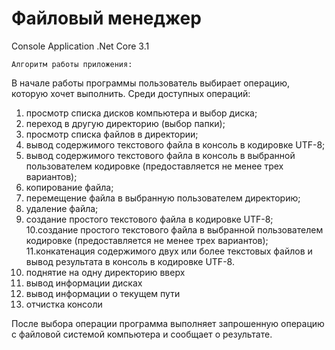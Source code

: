 # Файловый менеджер
Console Application .Net Core 3.1

<code>Алгоритм работы приложения: </code>

В начале работы программы пользователь выбирает операцию, которую хочет выполнить. Среди доступных операций:
1. просмотр списка дисков компьютера и выбор диска;
2. переход в другую директорию (выбор папки);
3. просмотр списка файлов в директории;
4. вывод содержимого текстового файла в консоль в кодировке UTF-8;
5. вывод содержимого текстового файла в консоль в выбранной
пользователем кодировке (предоставляется не менее трех вариантов);
6. копирование файла;
7. перемещение файла в выбранную пользователем директорию;
8. удаление файла;
9. создание простого текстового файла в кодировке UTF-8;
10.создание простого текстового файла в выбранной пользователем
кодировке (предоставляется не менее трех вариантов); 
11.конкатенация содержимого двух или более текстовых файлов и вывод
результата в консоль в кодировке UTF-8.
12. поднятие на одну директорию вверх
13. вывод информации дисках
14. вывод информации о текущем пути
15. отчистка консоли

После выбора операции программа выполняет запрошенную операцию с файловой системой компьютера и сообщает о результате.
